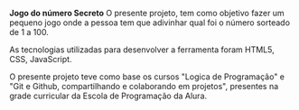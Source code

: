 **Jogo do número Secreto** 
O presente projeto, tem como objetivo fazer um pequeno jogo onde a pessoa tem que adivinhar qual foi o número sorteado de 1 a 100.


As tecnologias utilizadas para desenvolver a ferramenta foram HTML5, CSS, JavaScript.

O presente projeto teve como base os cursos "Logica de Programação" e "Git e Github, compartilhando e colaborando em projetos", presentes na grade curricular da Escola de Programação da Alura.
